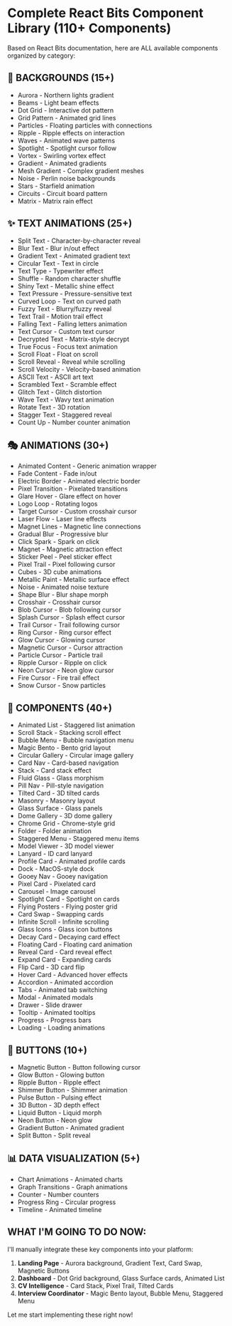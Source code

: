 # Complete React Bits Component Library (110+ Components)

Based on React Bits documentation, here are ALL available components organized by category:

## 🎨 BACKGROUNDS (15+)
- Aurora - Northern lights gradient
- Beams - Light beam effects
- Dot Grid - Interactive dot pattern
- Grid Pattern - Animated grid lines  
- Particles - Floating particles with connections
- Ripple - Ripple effects on interaction
- Waves - Animated wave patterns
- Spotlight - Spotlight cursor follow
- Vortex - Swirling vortex effect
- Gradient - Animated gradients
- Mesh Gradient - Complex gradient meshes
- Noise - Perlin noise backgrounds
- Stars - Starfield animation
- Circuits - Circuit board pattern
- Matrix - Matrix rain effect

## ✨ TEXT ANIMATIONS (25+)
- Split Text - Character-by-character reveal
- Blur Text - Blur in/out effect
- Gradient Text - Animated gradient text
- Circular Text - Text in circle
- Text Type - Typewriter effect
- Shuffle - Random character shuffle
- Shiny Text - Metallic shine effect
- Text Pressure - Pressure-sensitive text
- Curved Loop - Text on curved path
- Fuzzy Text - Blurry/fuzzy reveal
- Text Trail - Motion trail effect
- Falling Text - Falling letters animation
- Text Cursor - Custom text cursor
- Decrypted Text - Matrix-style decrypt
- True Focus - Focus text animation
- Scroll Float - Float on scroll
- Scroll Reveal - Reveal while scrolling
- Scroll Velocity - Velocity-based animation
- ASCII Text - ASCII art text
- Scrambled Text - Scramble effect
- Glitch Text - Glitch distortion
- Wave Text - Wavy text animation
- Rotate Text - 3D rotation
- Stagger Text - Staggered reveal
- Count Up - Number counter animation

## 🎭 ANIMATIONS (30+)
- Animated Content - Generic animation wrapper
- Fade Content - Fade in/out
- Electric Border - Animated electric border
- Pixel Transition - Pixelated transitions
- Glare Hover - Glare effect on hover
- Logo Loop - Rotating logos
- Target Cursor - Custom crosshair cursor
- Laser Flow - Laser line effects
- Magnet Lines - Magnetic line connections
- Gradual Blur - Progressive blur
- Click Spark - Spark on click
- Magnet - Magnetic attraction effect
- Sticker Peel - Peel sticker effect
- Pixel Trail - Pixel following cursor
- Cubes - 3D cube animations
- Metallic Paint - Metallic surface effect
- Noise - Animated noise texture
- Shape Blur - Blur shape morph
- Crosshair - Crosshair cursor
- Blob Cursor - Blob following cursor
- Splash Cursor - Splash effect cursor
- Trail Cursor - Trail following cursor
- Ring Cursor - Ring cursor effect
- Glow Cursor - Glowing cursor
- Magnetic Cursor - Cursor attraction
- Particle Cursor - Particle trail
- Ripple Cursor - Ripple on click
- Neon Cursor - Neon glow cursor
- Fire Cursor - Fire trail effect
- Snow Cursor - Snow particles

## 🧩 COMPONENTS (40+)
- Animated List - Staggered list animation
- Scroll Stack - Stacking scroll effect
- Bubble Menu - Bubble navigation menu
- Magic Bento - Bento grid layout
- Circular Gallery - Circular image gallery
- Card Nav - Card-based navigation
- Stack - Card stack effect
- Fluid Glass - Glass morphism
- Pill Nav - Pill-style navigation
- Tilted Card - 3D tilted cards
- Masonry - Masonry layout
- Glass Surface - Glass panels
- Dome Gallery - 3D dome gallery
- Chrome Grid - Chrome-style grid
- Folder - Folder animation
- Staggered Menu - Staggered menu items
- Model Viewer - 3D model viewer
- Lanyard - ID card lanyard
- Profile Card - Animated profile cards
- Dock - MacOS-style dock
- Gooey Nav - Gooey navigation
- Pixel Card - Pixelated card
- Carousel - Image carousel
- Spotlight Card - Spotlight on cards
- Flying Posters - Flying poster grid
- Card Swap - Swapping cards
- Infinite Scroll - Infinite scrolling
- Glass Icons - Glass icon buttons
- Decay Card - Decaying card effect
- Floating Card - Floating card animation
- Reveal Card - Card reveal effect
- Expand Card - Expanding cards
- Flip Card - 3D card flip
- Hover Card - Advanced hover effects
- Accordion - Animated accordion
- Tabs - Animated tab switching
- Modal - Animated modals
- Drawer - Slide drawer
- Tooltip - Animated tooltips
- Progress - Progress bars
- Loading - Loading animations

## 🔘 BUTTONS (10+)
- Magnetic Button - Button following cursor
- Glow Button - Glowing button
- Ripple Button - Ripple effect
- Shimmer Button - Shimmer animation
- Pulse Button - Pulsing effect
- 3D Button - 3D depth effect
- Liquid Button - Liquid morph
- Neon Button - Neon glow
- Gradient Button - Animated gradient
- Split Button - Split reveal

## 📊 DATA VISUALIZATION (5+)
- Chart Animations - Animated charts
- Graph Transitions - Graph animations
- Counter - Number counters
- Progress Ring - Circular progress
- Timeline - Animated timeline

## WHAT I'M GOING TO DO NOW:

I'll manually integrate these key components into your platform:

1. **Landing Page** - Aurora background, Gradient Text, Card Swap, Magnetic Buttons
2. **Dashboard** - Dot Grid background, Glass Surface cards, Animated List
3. **CV Intelligence** - Card Stack, Pixel Trail, Tilted Cards
4. **Interview Coordinator** - Magic Bento layout, Bubble Menu, Staggered Menu

Let me start implementing these right now!
